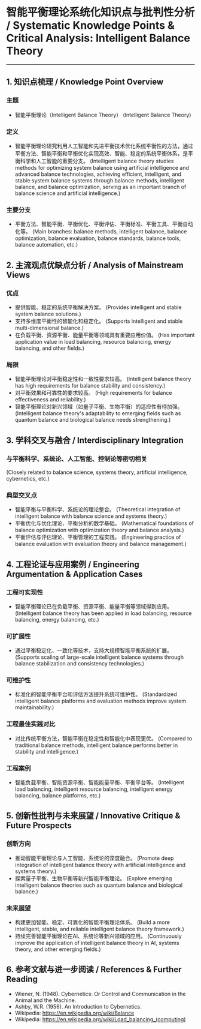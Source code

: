 # 智能平衡理论系统化知识点与批判性分析 / Systematic Knowledge Points & Critical Analysis: Intelligent Balance Theory

---

## 1. 知识点梳理 / Knowledge Point Overview

### 主题

- 智能平衡理论（Intelligent Balance Theory）
  (Intelligent Balance Theory)

### 定义

- 智能平衡理论研究利用人工智能和先进平衡技术优化系统平衡性的方法，通过平衡方法、智能平衡和平衡优化实现高效、智能、稳定的系统平衡体系，是平衡科学和人工智能的重要分支。
  (Intelligent balance theory studies methods for optimizing system balance using artificial intelligence and advanced balance technologies, achieving efficient, intelligent, and stable system balance systems through balance methods, intelligent balance, and balance optimization, serving as an important branch of balance science and artificial intelligence.)

### 主要分支

- 平衡方法、智能平衡、平衡优化、平衡评估、平衡标准、平衡工具、平衡自动化等。
  (Main branches: balance methods, intelligent balance, balance optimization, balance evaluation, balance standards, balance tools, balance automation, etc.)

## 2. 主流观点优缺点分析 / Analysis of Mainstream Views

### 优点

- 提供智能、稳定的系统平衡解决方案。
  (Provides intelligent and stable system balance solutions.)
- 支持多维度平衡性的智能化和稳定化。
  (Supports intelligent and stable multi-dimensional balance.)
- 在负载平衡、资源平衡、能量平衡等领域具有重要应用价值。
  (Has important application value in load balancing, resource balancing, energy balancing, and other fields.)

### 局限

- 智能平衡理论对平衡稳定性和一致性要求较高。
  (Intelligent balance theory has high requirements for balance stability and consistency.)
- 对平衡效果和可靠性的要求较高。
  (High requirements for balance effectiveness and reliability.)
- 智能平衡理论对新兴领域（如量子平衡、生物平衡）的适应性有待加强。
  (Intelligent balance theory's adaptability to emerging fields such as quantum balance and biological balance needs strengthening.)

## 3. 学科交叉与融合 / Interdisciplinary Integration

### 与平衡科学、系统论、人工智能、控制论等密切相关

  (Closely related to balance science, systems theory, artificial intelligence, cybernetics, etc.)

### 典型交叉点

- 智能平衡与平衡科学、系统论的理论整合。
  (Theoretical integration of intelligent balance with balance science and systems theory.)
- 平衡优化与优化理论、平衡分析的数学基础。
  (Mathematical foundations of balance optimization with optimization theory and balance analysis.)
- 平衡评估与评估理论、平衡管理的工程实践。
  (Engineering practice of balance evaluation with evaluation theory and balance management.)

## 4. 工程论证与应用案例 / Engineering Argumentation & Application Cases

### 工程可实现性

- 智能平衡理论已在负载平衡、资源平衡、能量平衡等领域得到应用。
  (Intelligent balance theory has been applied in load balancing, resource balancing, energy balancing, etc.)

### 可扩展性

- 通过平衡稳定化、一致化等技术，支持大规模智能平衡系统的扩展。
  (Supports scaling of large-scale intelligent balance systems through balance stabilization and consistency technologies.)

### 可维护性

- 标准化的智能平衡平台和评估方法提升系统可维护性。
  (Standardized intelligent balance platforms and evaluation methods improve system maintainability.)

### 工程最佳实践对比

- 对比传统平衡方法，智能平衡在稳定性和智能化中表现更优。
  (Compared to traditional balance methods, intelligent balance performs better in stability and intelligence.)

### 工程案例

- 智能负载平衡、智能资源平衡、智能能量平衡、平衡平台等。
  (Intelligent load balancing, intelligent resource balancing, intelligent energy balancing, balance platforms, etc.)

## 5. 创新性批判与未来展望 / Innovative Critique & Future Prospects

### 创新方向

- 推动智能平衡理论与人工智能、系统论的深度融合。
  (Promote deep integration of intelligent balance theory with artificial intelligence and systems theory.)
- 探索量子平衡、生物平衡等新兴智能平衡理论。
  (Explore emerging intelligent balance theories such as quantum balance and biological balance.)

### 未来展望

- 构建更加智能、稳定、可靠化的智能平衡理论体系。
  (Build a more intelligent, stable, and reliable intelligent balance theory framework.)
- 持续完善智能平衡理论在AI、系统论等新兴领域的应用。
  (Continuously improve the application of intelligent balance theory in AI, systems theory, and other emerging fields.)

## 6. 参考文献与进一步阅读 / References & Further Reading

- Wiener, N. (1948). Cybernetics: Or Control and Communication in the Animal and the Machine.
- Ashby, W.R. (1956). An Introduction to Cybernetics.
- Wikipedia: <https://en.wikipedia.org/wiki/Balance>
- Wikipedia: <https://en.wikipedia.org/wiki/Load_balancing_(computing)>

